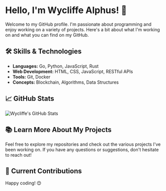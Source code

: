 # Hello, I'm Wycliffe Alphus! 👋

Welcome to my GitHub profile. I'm passionate about programming and enjoy working on a variety of projects. Here's a bit about what I'm working on and what you can find on my GitHub.

## 🛠 Skills & Technologies

- **Languages:** Go, Python, JavaScript, Rust
- **Web Development:** HTML, CSS, JavaScript, RESTful APIs
- **Tools:** Git, Docker
- **Concepts:** Blockchain, Algorithms, Data Structures

## 📈 GitHub Stats

![Wycliffe's GitHub Stats](https://github-readme-stats.vercel.app/api?username=WycliffeAlphus&show_icons=true&hide_title=true&count_private=true&hide=prs)

## 📚 Learn More About My Projects

Feel free to explore my repositories and check out the various projects I've been working on. If you have any questions or suggestions, don't hesitate to reach out!

## 📂 Current Contributions

<!--START_SECTION:repos-->
<!--END_SECTION:repos-->


Happy coding! 😊
